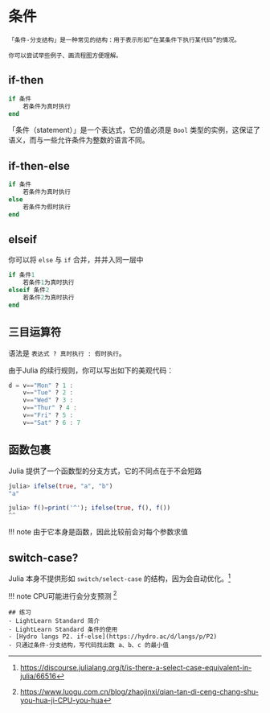 # 条件
```is-newbie
「条件-分支结构」是一种常见的结构：用于表示形如“在某条件下执行某代码”的情况。

你可以尝试举些例子、画流程图方便理解。
```

## if-then
```jl
if 条件
	若条件为真时执行
end
```
「条件（statement）」是一个表达式，它的值必须是 `Bool` 类型的实例，这保证了语义，而与一些允许条件为整数的语言不同。

## if-then-else
```jl
if 条件
    若条件为真时执行
else
    若条件为假时执行
end
```

## elseif
你可以将 `else` 与 `if` 合并，并并入同一层中
```jl
if 条件1
    若条件1为真时执行
elseif 条件2
    若条件2为真时执行
end
```

## 三目运算符
语法是 `表达式 ? 真时执行 : 假时执行`。

由于Julia 的续行规则，你可以写出如下的美观代码：
```jl
d = v=="Mon" ? 1 :
    v=="Tue" ? 2 :
    v=="Wed" ? 3 :
    v=="Thur" ? 4 :
    v=="Fri" ? 5 :
    v=="Sat" ? 6 : 7
```

## 函数包裹
Julia 提供了一个函数型的分支方式，它的不同点在于不会短路
```jl
julia> ifelse(true, "a", "b")
"a"

julia> f()=print('^'); ifelse(true, f(), f())
^^
```

!!! note
    由于它本身是函数，因此比较前会对每个参数求值

## switch-case?
Julia 本身不提供形如 `switch/select-case` 的结构，因为会自动优化。[^1]

!!! note
    CPU可能进行会分支预测 [^2]

```is-newbie
## 练习
- LightLearn Standard 简介
- LightLearn Standard 条件的使用
- [Hydro langs P2. if-else](https://hydro.ac/d/langs/p/P2)
- 只通过条件-分支结构，写代码找出数 a、b、c 的最小值
```

[^1]: https://discourse.julialang.org/t/is-there-a-select-case-equivalent-in-julia/66516
[^2]: https://www.luogu.com.cn/blog/zhaojinxi/qian-tan-di-ceng-chang-shu-you-hua-ji-CPU-you-hua
